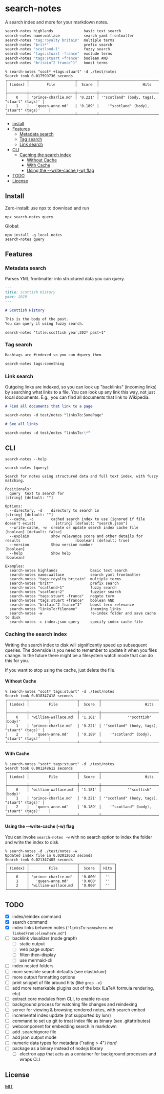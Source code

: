 # search-notes

A search index and more for your markdown notes.

```sh
search-notes highlands              basic text search
search-notes name:wallace           search yaml frontmatter
search-notes "tag:royalty britain"  multiple terms
search-notes "brit*"                prefix search
search-notes "scatlond~1"           fuzzy search
search-notes "tags:stuart -france"  exclude terms
search-notes "tags:stuart +france"  boolean AND
search-notes "britain^2 france^1"   boost terms
```

```
% search-notes "scot* +tags:stuart" -d ./test/notes
Search took 0.017599736 seconds
┌─────────┬─────────────────────┬─────────┬────────────────────────────────────────────┐
│ (index) │        File         │  Score  │                    Hits                    │
├─────────┼─────────────────────┼─────────┼────────────────────────────────────────────┤
│    0    │ 'prince-charlie.md' │ '0.221' │ '"scotland" (body, tags), "stuart" (tags)' │
│    1    │   'queen-anne.md'   │ '0.189' │    '"scotland" (body), "stuart" (tags)'    │
└─────────┴─────────────────────┴─────────┴────────────────────────────────────────────┘
```

<!-- START doctoc generated TOC please keep comment here to allow auto update -->
<!-- DON'T EDIT THIS SECTION, INSTEAD RE-RUN doctoc TO UPDATE -->

- [Install](#install)
- [Features](#features)
  - [Metadata search](#metadata-search)
  - [Tag search](#tag-search)
  - [Link search](#link-search)
- [CLI](#cli)
  - [Caching the search index](#caching-the-search-index)
    - [Without Cache](#without-cache)
    - [With Cache](#with-cache)
    - [Using the --write-cache (-w) flag](#using-the---write-cache--w-flag)
- [TODO](#todo)
- [License](#license)

<!-- END doctoc generated TOC please keep comment here to allow auto update -->

## Install

Zero-install: use npx to download and run

```
npx search-notes query
```

Global:

```
npm install -g local-notes
search-notes query
```

## Features

### Metadata search

Parses YML frontmatter into structured data you can query.

```md
---
title: Scottish History
year: 2020
---

# Scottish History

This is the body of the post.
You can query it using fuzzy search.
```

```
search-notes "title:scottish year:202* past~1"
```

### Tag search

```md
Hashtags are #indexed so you can #query them
```

```sh
search-notes tags:something
```

### Link search

Outgoing links are indexed, so you can look up "backlinks" (incoming links) by searching what links to a file. You can look up any link this way, not just local documents. E.g., you can find all documents that link to Wikipedia.

```md
# Find all documents that link to a page

search-notes -d test/notes "linksTo:SomePage"
```

```md
# See all links

search-notes -d test/notes "linksTo:\*"
```

## CLI

```
search-notes --help
```

```text
search-notes [query]

Search for notes using structured data and full text index, with fuzzy matching.

Positionals:
  query  text to search for                                                                        [string] [default: ""]

Options:
  --directory, -d    directory to search in                                                        [string] [default: ""]
  --cache, -c        cached search index to use (ignored if file doesn't exist)         [string] [default: "search.json"]
  --write-cache, -w  create or update search index cache file                                  [boolean] [default: false]
  --explain          show relevance score and other details for results                         [boolean] [default: true]
  --version          Show version number                                                                        [boolean]
  --help             Show help                                                                                  [boolean]

Examples:
  search-notes highlands               basic text search
  search-notes name:wallace            search yaml frontmatter
  search-notes "tags:royalty britain"  multiple terms
  search-notes "brit*"                 prefix search
  search-notes "scatlond~1"            fuzzy search
  search-notes "scatlonz~2"            fuzzier search
  search-notes "tags:stuart -france"   negate term
  search-notes "tags:stuart +france"   boolean AND
  search-notes "britain^2 france^1"    boost term relevance
  search-notes "linksTo:filename"      incoming links
  search-notes -w                      re-index folder and save cache to disk
  search-notes -c index.json query     specify index cache file
```

### Caching the search index

Writing the search index to disk will significantly speed up subsequent queries.
The downside is you need to remember to update it when you files change.
In the future there might be a filesystem watch mode that can do this for you.

If you want to stop using the cache, just delete the file.

#### Without Cache

```
% search-notes "scot* tags:stuart" -d ./test/notes
Search took 0.018347418 seconds
┌─────────┬──────────────────────┬─────────┬────────────────────────────────────────────┐
│ (index) │         File         │  Score  │                    Hits                    │
├─────────┼──────────────────────┼─────────┼────────────────────────────────────────────┤
│    0    │ 'william-wallace.md' │ '1.181' │            '"scottish" (body)'             │
│    1    │ 'prince-charlie.md'  │ '0.221' │ '"scotland" (body, tags), "stuart" (tags)' │
│    2    │   'queen-anne.md'    │ '0.189' │    '"scotland" (body), "stuart" (tags)'    │
└─────────┴──────────────────────┴─────────┴────────────────────────────────────────────┘
```

#### With Cache

```
% search-notes "scot* tags:stuart" -d ./test/notes
Search took 0.001248612 seconds
┌─────────┬──────────────────────┬─────────┬────────────────────────────────────────────┐
│ (index) │         File         │  Score  │                    Hits                    │
├─────────┼──────────────────────┼─────────┼────────────────────────────────────────────┤
│    0    │ 'william-wallace.md' │ '1.181' │            '"scottish" (body)'             │
│    1    │ 'prince-charlie.md'  │ '0.221' │ '"scotland" (body, tags), "stuart" (tags)' │
│    2    │   'queen-anne.md'    │ '0.189' │    '"scotland" (body), "stuart" (tags)'    │
└─────────┴──────────────────────┴─────────┴────────────────────────────────────────────┘
```

#### Using the --write-cache (-w) flag

You can invoke `search-notes -w` with no search option to index the folder and write the index to disk.

```
% search-notes -d ./test/notes -w
Updated index file in 0.02012653 seconds
Search took 0.021347405 seconds
┌─────────┬──────────────────────┬─────────┬──────┐
│ (index) │         File         │  Score  │ Hits │
├─────────┼──────────────────────┼─────────┼──────┤
│    0    │ 'prince-charlie.md'  │ '0.000' │  ''  │
│    1    │   'queen-anne.md'    │ '0.000' │  ''  │
│    2    │ 'william-wallace.md' │ '0.000' │  ''  │
└─────────┴──────────────────────┴─────────┴──────┘
```

## TODO

- [x] index/reindex command
- [x] search command
- [x] index links between notes (`"linksTo:somewhere.md linkedFrom:elsewhere.md"`)
- [ ] backlink visualizer (node graph)
  - [ ] static output
  - [ ] web page output
  - [ ] filter-then-display
  - [ ] use mermaid-cli
- [ ] index nested folders
- [ ] more sensible search defaults (see elasticlunr)
- [ ] more output formatting options
- [ ] print snippet of file around hits (like `grep -n`)
- [ ] add more remarkable plugins out of the box (LaTeX formula rendering, etc)
- [ ] extract core modules from CLI, to enable re-use
- [ ] background process for watching file changes and reindexing
- [ ] server for viewing & browsing rendered notes, with search embed
- [ ] incremental index update (not supported by lunr)
- [ ] command to set up git to treat index file as binary (see .gitattributes)
- [ ] webcomponent for embedding search in markdown
- [ ] add .searchignore file
- [ ] add json output mode
- [ ] numeric data types for metadata ("rating > 4") _hard_
- [ ] package as a binary instead of nodejs library
  - [ ] electron app that acts as a container for background processes and wraps CLI

## License

[MIT](./LICENSE)
